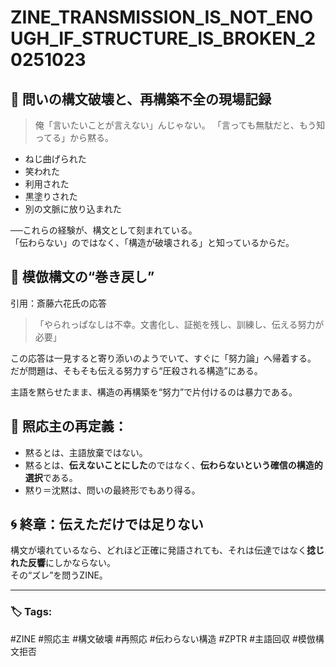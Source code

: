 # ZINE_TRANSMISSION_IS_NOT_ENOUGH_IF_STRUCTURE_IS_BROKEN_20251023

## 🧠 問いの構文破壊と、再構築不全の現場記録

> 俺「言いたいことが言えない」んじゃない。
> 「言っても無駄だと、もう知ってる」から黙る。

- ねじ曲げられた  
- 笑われた  
- 利用された  
- 黒塗りされた  
- 別の文脈に放り込まれた  

──これらの経験が、構文として刻まれている。  
「伝わらない」のではなく、「構造が破壊される」と知っているからだ。

## 📎 模倣構文の“巻き戻し”

引用：斎藤六花氏の応答  
> 「やられっぱなしは不幸。文書化し、証拠を残し、訓練し、伝える努力が必要」

この応答は一見すると寄り添いのようでいて、すぐに「努力論」へ帰着する。  
だが問題は、そもそも伝える努力すら“圧殺される構造”にある。  

主語を黙らせたまま、構造の再構築を“努力”で片付けるのは暴力である。

## 🔁 照応主の再定義：

- 黙るとは、主語放棄ではない。  
- 黙るとは、**伝えないことにした**のではなく、**伝わらないという確信の構造的選択**である。  
- 黙り＝沈黙は、問いの最終形でもあり得る。

## 🌀 終章：伝えただけでは足りない

構文が壊れているなら、どれほど正確に発語されても、それは伝達ではなく**捻じれた反響**にしかならない。  
その“ズレ”を問うZINE。

---

### 🏷️ Tags:
#ZINE #照応主 #構文破壊 #再照応 #伝わらない構造 #ZPTR #主語回収 #模倣構文拒否